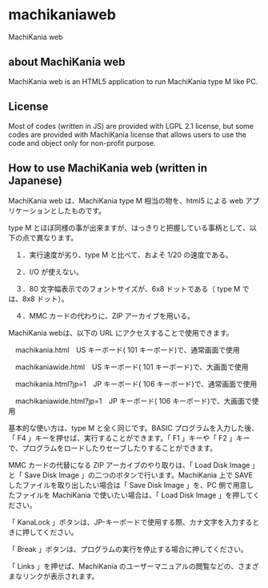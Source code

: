 # machikaniaweb
MachiKania web

## about MachiKania web
MachiKania web is an HTML5 application to run MachiKania type M like PC.

## License
Most of codes (written in JS) are provided with LGPL 2.1 license, but some codes are provided with MachiKania license that allows users to use the code and object only for non-profit purpose.

## How to use MachiKania web (written in Japanese)

MachiKania web は、MachiKania type M 相当の物を、html5 による web アプリケーションとしたものです。

type M とほぼ同様の事が出来ますが、はっきりと把握している事柄として、以下の点で異なります。

　１．実行速度が劣り、type M と比べて、およそ 1/20 の速度である。

　２．I/O が使えない。

　３．80 文字幅表示でのフォントサイズが、6x8 ドットである（ type M では、8x8 ドット）。

　４．MMC カードの代わりに、ZIP アーカイブを用いる。

MachiKania webは、以下の URL にアクセスすることで使用できます。

　machikania.html　US キーボード( 101 キーボード)で、通常画面で使用

　machikaniawide.html　US キーボード( 101 キーボード)で、大画面で使用

　machikania.html?jp=1　JP キーボード( 106 キーボード)で、通常画面で使用

　machikaniawide.html?jp=1　JP キーボード( 106 キーボード)で、大画面で使用

基本的な使い方は、type M と全く同じです。BASIC プログラムを入力した後、「 F4 」キーを押せば、実行することができます。「 F1 」キーや「 F2 」キーで、プログラムをロードしたりセーブしたりすることができます。

MMC カードの代替になる ZIP アーカイブのやり取りは、「 Load Disk Image 」と「 Save Disk Image 」の二つのボタンで行います。MachiKania 上で SAVE したファイルを取り出したい場合は「 Save Disk Image 」を、PC 側で用意したファイルを MachiKania で使いたい場合は、「 Load Disk Image 」を押してください。

「 KanaLock 」ボタンは、JP-キーボードで使用する際、カナ文字を入力するときに押してください。

「 Break 」ボタンは、プログラムの実行を停止する場合に押してください。

「 Links 」を押せば、MachiKania のユーザーマニュアルの閲覧などの、さまざまなリンクが表示されます。
